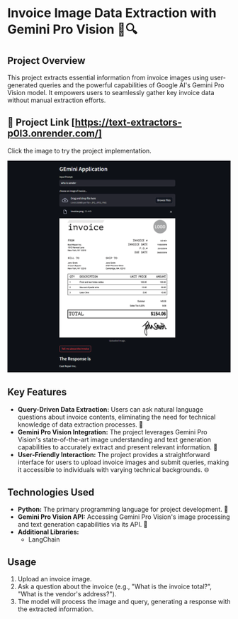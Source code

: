 # Invoice Image Data Extraction with Gemini Pro Vision 🧾🔍

## Project Overview

This project extracts essential information from invoice images using user-generated queries and the powerful capabilities of Google AI's Gemini Pro Vision model. It empowers users to seamlessly gather key invoice data without manual extraction efforts.

## 🎥 Project Link [https://text-extractors-p0l3.onrender.com/]
Click the image  to try the project implementation.

[![Model](https://github.com/SumitSuryawanshi123/Invoice_Data_Extractor_Gemini_Model_LLM/blob/main/image%20(3).png)](https://text-extractors-p0l3.onrender.com/)

## Key Features

- **Query-Driven Data Extraction:** Users can ask natural language questions about invoice contents, eliminating the need for technical knowledge of data extraction processes. 💬
- **Gemini Pro Vision Integration:** The project leverages Gemini Pro Vision's state-of-the-art image understanding and text generation capabilities to accurately extract and present relevant information. 🚀
- **User-Friendly Interaction:** The project provides a straightforward interface for users to upload invoice images and submit queries, making it accessible to individuals with varying technical backgrounds. 🌐

## Technologies Used

- **Python:** The primary programming language for project development. 🐍
- **Gemini Pro Vision API:** Accessing Gemini Pro Vision's image processing and text generation capabilities via its API. 🤖
- **Additional Libraries:**
  - LangChain


## Usage

1. Upload an invoice image.
2. Ask a question about the invoice (e.g., "What is the invoice total?", "What is the vendor's address?").
3. The model will process the image and query, generating a response with the extracted information.

